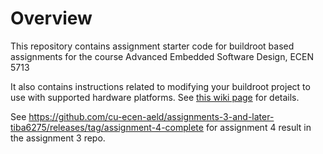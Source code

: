 # Overview

This repository contains assignment starter code for buildroot based assignments for the course Advanced Embedded Software Design, ECEN 5713

It also contains instructions related to modifying your buildroot project to use with supported hardware platforms.  See [this wiki page](https://github.com/cu-ecen-5013/buildroot-assignments-base/wiki/Supported-Hardware) for details.

See https://github.com/cu-ecen-aeld/assignments-3-and-later-tiba6275/releases/tag/assignment-4-complete for assignment 4 result in the assignment 3 repo.
